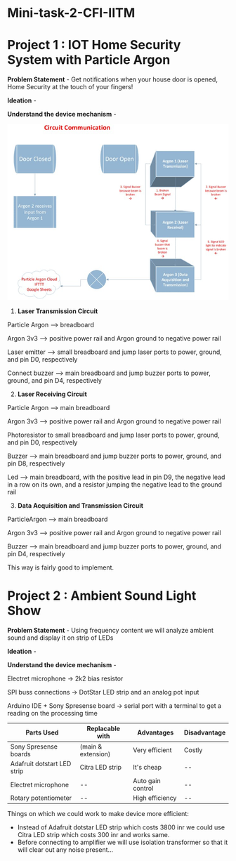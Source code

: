 # Mini-task-2-CFI-IITM

# Project 1 : IOT Home Security System with Particle Argon

**Problem Statement** - Get notifications when your house door is opened, Home Security at the touch of your fingers! 

**Ideation** -

**Understand the device mechanism** -

![](instpic.jpeg)

1. **Laser Transmission Circuit**

Particle Argon --> breadboard

Argon 3v3 --> positive power rail and Argon ground to negative power rail

Laser emitter --> small breadboard and jump laser ports to power, ground, and pin D0, respectively

Connect buzzer --> main breadboard and jump buzzer ports to power, ground, and pin D4, respectively

2. **Laser Receiving Circuit**

Particle Argon --> main breadboard

Argon 3v3 --> positive power rail and Argon ground to negative power rail

Photoresistor to small breadboard and jump laser ports to power, ground, and pin D0, respectively

Buzzer --> main breadboard and jump buzzer ports to power, ground, and pin D8, respectively

Led --> main breadboard, with the positive lead in pin D9, the negative lead in a row on its own, and a resistor jumping the negative lead to the ground rail

3. **Data Acquisition and Transmission Circuit**

ParticleArgon --> main breadboard

Argon 3v3 --> positive power rail and Argon ground to negative power rail

Buzzer --> main breadboard and jump buzzer ports to power, ground, and pin D4, respectively

This way is fairly good to implement. 

# Project 2 : Ambient Sound Light Show

**Problem Statement** - Using frequency content we will analyze ambient sound and display it on strip of LEDs

**Ideation** -

**Understand the device mechanism** -

Electret microphone -> 2k2 bias resistor

SPI buss connections -> DotStar LED strip and an analog pot input

Arduino IDE + Sony Spresense board -> serial port with a terminal to get a reading on the processing time
 
|Parts Used                   | Replacable with | Advantages | Disadvantage|
|-----------------------------|-----------------|------------|-------------|
|Sony Spresense boards |(main & extension)|Very efficient| Costly|
|Adafruit dotstart LED strip  |Citra LED strip  |It's cheap  |    --       |
|Electret microphone          |       --        |Auto gain control|   --   |
|Rotary potentiometer         |       --        |High efficiency | --   |

Things on which we could work to make device more efficient:
* Instead of Adafruit dotstar LED strip which costs 3800 inr we could use Citra LED strip which costs 300 inr and works same.
* Before connecting to amplifier we will use isolation transformer so that it will clear out any noise present...
